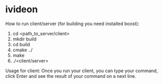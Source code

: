 # ivideon

How to run client/server (for building you need installed boost):
1) cd <path_to_server/client>
2) mkdir build
3) cd build
4) cmake ../
5) make
6) ./<client/server>

Usage for client:
Once you run your client, you can type your command, click Enter and see the result of your command on a next line.
